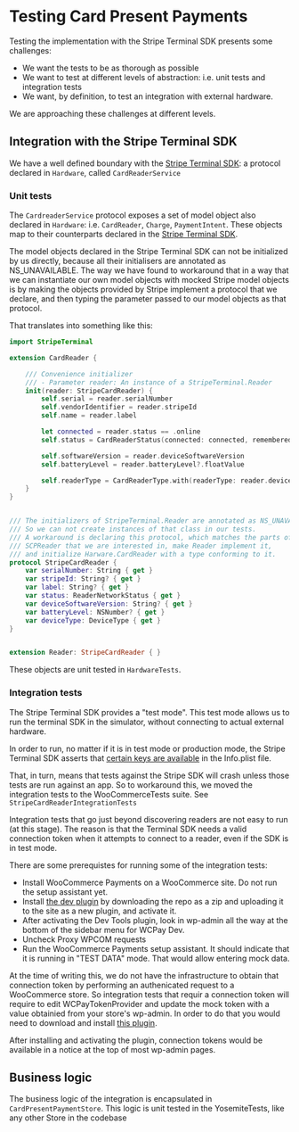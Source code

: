 #  Testing Card Present Payments

Testing the implementation with the Stripe Terminal SDK presents some challenges:

* We want the tests to be as thorough as possible
* We want to test at different levels of abstraction: i.e. unit tests and integration tests
* We want, by definition, to test an integration with external hardware.

We are approaching these challenges at different levels.

## Integration with the Stripe Terminal SDK

We have a well defined boundary with the [Stripe Terminal SDK](https://github.com/stripe/stripe-terminal-ios): a protocol declared in `Hardware`, called `CardReaderService`

### Unit tests

The `CardreaderService` protocol exposes a set of model object also declared in `Hardware`: i.e. `CardReader`, `Charge`, `PaymentIntent`. These objects map to their counterparts declared in the [Stripe Terminal SDK](https://stripe.dev/stripe-terminal-ios/docs/index.html).

The model objects declared in the Stripe Terminal SDK can not be initialized by us directly, because all their initialisers are annotated as NS_UNAVAILABLE. The way we have found to workaround that in a way that we can instantiate our own model objects with mocked Stripe model objects is by making the objects provided by Stripe implement a protocol that we declare, and then typing the parameter passed to our model objects as that protocol.

That translates into something like this:

```swift
import StripeTerminal

extension CardReader {

    /// Convenience initializer
    /// - Parameter reader: An instance of a StripeTerminal.Reader
    init(reader: StripeCardReader) {
        self.serial = reader.serialNumber
        self.vendorIdentifier = reader.stripeId
        self.name = reader.label

        let connected = reader.status == .online
        self.status = CardReaderStatus(connected: connected, remembered: false)

        self.softwareVersion = reader.deviceSoftwareVersion
        self.batteryLevel = reader.batteryLevel?.floatValue

        self.readerType = CardReaderType.with(readerType: reader.deviceType)
    }
}


/// The initializers of StripeTerminal.Reader are annotated as NS_UNAVAILABLE
/// So we can not create instances of that class in our tests.
/// A workaround is declaring this protocol, which matches the parts of
/// SCPReader that we are interested in, make Reader implement it,
/// and initialize Harware.CardReader with a type conforming to it.
protocol StripeCardReader {
    var serialNumber: String { get }
    var stripeId: String? { get }
    var label: String? { get }
    var status: ReaderNetworkStatus { get }
    var deviceSoftwareVersion: String? { get }
    var batteryLevel: NSNumber? { get }
    var deviceType: DeviceType { get }
}


extension Reader: StripeCardReader { }

```

These objects are unit tested in `HardwareTests`. 


### Integration tests

The Stripe Terminal SDK provides a "test mode". This test mode allows us to run the terminal SDK in the simulator, without connecting to actual external hardware.

In order to run, no matter if it is in test mode or production mode, the Stripe Terminal SDK asserts that [certain keys are available](https://stripe.com/docs/terminal/sdk/ios#configure) in the Info.plist file. 

That, in turn, means that tests against the Stripe SDK will crash unless those tests are run against an app. So to workaround this, we moved the integration tests to the WooCommerceTests suite. See `StripeCardReaderIntegrationTests`

Integration tests that go just beyond discovering readers are not easy to run (at this stage). The reason is that the Terminal SDK needs a valid connection token when it attempts to connect to a reader, even if the SDK is in test mode.

There are some prerequistes for running some of the integration tests:

* Install WooCommerce Payments on a WooCommerce site. Do not run the setup assistant yet.
* Install [the dev plugin](https://github.com/Automattic/woocommerce-payments-dev-tools) by downloading the repo as a zip and uploading it to the site as a new plugin, and activate it.
* After activating the Dev Tools plugin, look in wp-admin all the way at the bottom of the sidebar menu for WCPay Dev.
* Uncheck Proxy WPCOM requests
* Run the WooCommerce Payments setup assistant. It should indicate that it is running in "TEST DATA" mode. That would allow entering mock data.

At the time of writing this, we do not have the infrastructure to obtain that connection token by performing an authenicated request to a WooCommerce store. So integration tests that requir a connection token will require to edit WCPayTokenProvider and update the mock token with a value obtainied from your store's wp-admin. In order to do that you would need to download and install [this plugin](https://github.com/Automattic/woocommerce-payments-card-reader-token-helper). 

After installing and activating the plugin, connection tokens would be available in a notice at the top of most wp-admin pages. 

## Business logic

The business logic of the integration is encapsulated in `CardPresentPaymentStore`. This logic is unit tested in the YosemiteTests, like any other Store in the codebase